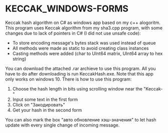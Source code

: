 # KECCAK_WINDOWS-FORMS

Keccak hash algorithm on C# as windows app based on my c++ alogoritm. This program uses Keccak algorithm from my sha3.cpp program, with some changes due to lack of pointers in C# (I did not use unsafe code):
- To store encoding message's bytes stack was used instead of queue
- All methods were made as static to avoid creating class instances
- Casting methods were added (char to UInt64 matrix, UInt64 array to hex string)

You can download the attached .rar archieve to use this program. All you have to do after downloading is run KeccakHash.exe. Note that this app only works on windows 10. There is how to use this program:
1) Choose the hash length in bits using scrolling window near the "Keccak-"
2) Input some text in the first form
3) Click on "Закодировать"
4) Get your hash in the second form

You can also mark the box "авто обновление хэш-значения" to let hash update with every single change of incoming message.
